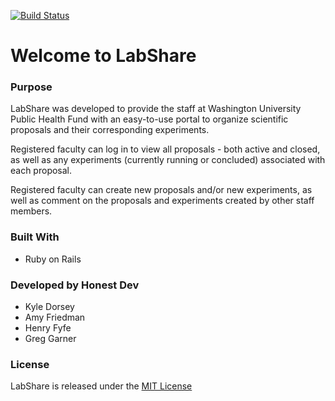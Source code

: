 [![Build Status](https://travis-ci.org/afriedman886/LabShare.svg?branch=master)](https://travis-ci.org/afriedman886/LabShare)

# Welcome to LabShare

### Purpose
LabShare was developed to provide the staff at Washington University Public Health Fund with an easy-to-use portal to organize scientific proposals and their corresponding experiments. 

Registered faculty can log in to view all proposals - both active and closed, as well as any experiments (currently running or concluded) associated with each proposal. 

Registered faculty can create new proposals and/or new experiments, as well as comment on the proposals and experiments created by other staff members.

### Built With
- Ruby on Rails

### Developed by Honest Dev
- Kyle Dorsey
- Amy Friedman
- Henry Fyfe
- Greg Garner

### License
LabShare is released under the [MIT License](https://opensource.org/licenses/MIT)



